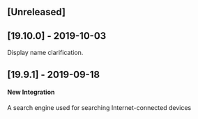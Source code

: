 ## [Unreleased]


## [19.10.0] - 2019-10-03
Display name clarification.

## [19.9.1] - 2019-09-18
#### New Integration
A search engine used for searching Internet-connected devices